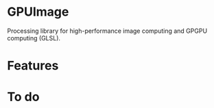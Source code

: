 # GPUImage
Processing library for high-performance image computing and GPGPU computing (GLSL).

# Features

# To do